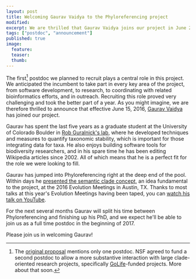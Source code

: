 ```yaml
---
layout: post
title: Welcoming Gaurav Vaidya to the Phyloreferencing project
modified:
excerpt: We are thrilled that Gaurav Vaidya joins our project in June 2016.
tags: ["postdoc", "announcement"]
published: true
image:
  feature:
  teaser:
  thumb:
---
```


The first[^postdocs] postdoc we planned to recruit plays a central
role in this project. We anticipated the incumbent to take part in
every key area of the project, from software development, to research,
to coordinating with related bioinformatics efforts, and in
outreach. Recruiting this role proved very challenging and took the
better part of a year. As you might imagine, we are therefore thrilled
to announce that effective June 15, 2016, [Gaurav Vaidya] has joined
our project.

Gaurav has spent the last five years as a graduate student at the
University of Colorado Boulder in [Rob Guralnick's lab], where he
developed techniques and measures to quantify taxonomic stability,
which is important for those integrating data for taxa. He also enjoys
building software tools for biodiversity researchers, and in his spare
time he has been editing Wikipedia articles since 2002. All of which
means that he is a perfect fit for the role we were looking to fill.

Gaurav has jumped into Phyloreferencing right at the deep end of the
pool. Within days he [presented the semantic clade concept](https://speakerdeck.com/gaurav/the-semantic-clade),
an idea fundamental to the project, at the 2016 Evolution Meetings in
Austin, TX. Thanks to most talks at this year's Evolution Meetings
having been taped, you can [watch his talk on YouTube](https://www.youtube.com/watch?v=_aNaAQYTNVc).

For the next several months Gaurav will split his time between
Phyloreferencing and finishing up his PhD, and we expect he'll be able
to join us as a full time postdoc in the beginning of 2017. 

Please join us in welcoming Gaurav!

[^postdocs]: The [original proposal](https://dx.doi.org/10.6084/m9.figshare.1401984) mentions only one postdoc. NSF agreed to fund a second postdoc to allow a more substantive interaction with large clade-oriented research projects, specifically [GoLife](https://www.nsf.gov/funding/pgm_summ.jsp?pims_id=5129)-funded projects. More about that soon.

[Gaurav Vaidya]: http://www.ggvaidya.com
[Rob Guralnick's lab]: https://sites.google.com/site/robgur/

